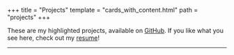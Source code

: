 +++
title = "Projects"
template = "cards_with_content.html"
path = "projects"
+++

These are my highlighted projects, available on
[GitHub](https://github.com/weskoerber). If you like what you see here, check
out my [resume](/resume)!

---
